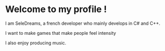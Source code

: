 # Welcome to my profile !

I am SeleDreams, a french developer who mainly develops in C# and C++. 

I want to make games that make people feel intensity

I also enjoy producing music.

<!--
**SeleDreams/SeleDreams** is a ✨ _special_ ✨ repository because its `README.md` (this file) appears on your GitHub profile.
-->
